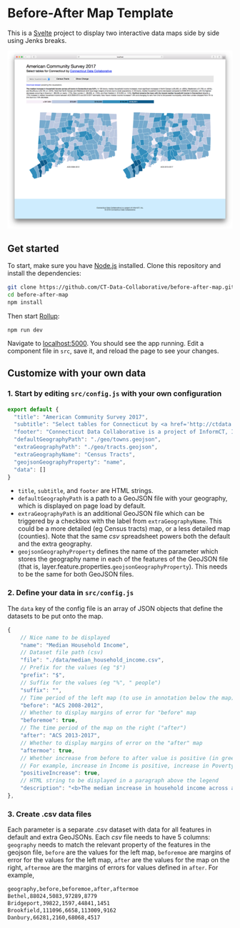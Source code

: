 # Before-After Map Template

This is a [Svelte](https://svelte.technology) project to display two interactive data maps side by side using Jenks breaks.

![Screenshot](screenshot.png)

## Get started

To start, make sure you have [Node.js](https://nodejs.org) installed. Clone this repository and install the dependencies:

```bash
git clone https://github.com/CT-Data-Collaborative/before-after-map.git
cd before-after-map 
npm install
```

Then start [Rollup](https://rollupjs.org):

```
npm run dev
```

Navigate to [localhost:5000](http://localhost:5000). You should see the app running. Edit a component file in `src`, save it, and reload the page to see your changes.


## Customize with your own data

### 1. Start by editing `src/config.js` with your own configuration

```js
export default {
  "title": "American Community Survey 2017",
  "subtitle": "Select tables for Connecticut by <a href='http://ctdata.org'>Connecticut Data Collaborative</a>",
  "footer": "Connecticut Data Collaborative is a project of InformCT, Inc.<br>&copy; 2019 Connecticut Data Collaborative",
  "defaultGeographyPath": "./geo/towns.geojson",
  "extraGeographyPath": "./geo/tracts.geojson",
  "extraGeographyName": "Census Tracts",
  "geojsonGeographyProperty": "name",
  "data": []
}
```

* `title`, `subtitle`, and `footer` are HTML strings.
* `defaultGeographyPath` is a path to a GeoJSON file with your geography, which is displayed on page load by default.
* `extraGeographyPath` is an additional GeoJSON file which can be triggered by a checkbox with the label from `extraGeographyName`. This could be a more detailed (eg Census tracts) map, or a less detailed map (counties). Note that the same *csv* spreadsheet powers both the default and the extra geography.
* `geojsonGeographyProperty` defines the name of the parameter which stores the geography name in each of the features of the GeoJSON file (that is, layer.feature.properties.`geojsonGeographyProperty`). This needs to be the same for both GeoJSON files.

### 2. Define your data in `src/config.js`

The `data` key of the config file is an array of JSON objects that define the datasets to be put onto the map.

```js
{
    // Nice name to be displayed
    "name": "Median Household Income",
    // Dataset file path (csv)
    "file": "./data/median_household_income.csv",
    // Prefix for the values (eg "$")
    "prefix": "$",
    // Suffix for the values (eg "%", " people")
    "suffix": "",
    // Time period of the left map (to use in annotation below the map)
    "before": "ACS 2008-2012",
    // Whether to display margins of error for "before" map
    "beforemoe": true,
    // The time period of the map on the right ("after")
    "after": "ACS 2013-2017",
    // Whether to display margins of error on the "after" map
    "aftermoe": true,
    // Whether increase from before to after value is positive (in green) or negative (in red)
    // For example, increase in Income is positive, increase in Poverty Rate is negative
    "positiveIncrease": true,
    // HTML string to be displayed in a paragraph above the legend
    "description": "<b>The median increase in household income across all towns in Connecticut was 5.8%.</b> In 129 towns, median household income increased, most significant increases in North Canaan (+26,400, or +58%), Westbrook (+31,700, or +50%), and Southbury (+23,100, or +34%). Note that North Canaan and Westbrook both have large margins of errors due to small populations. In 40 towns, median household income decreased compared to 2008-2012 estimate, with the highest decreases occurring in Ansonia (~ -$9,200, or nearly -17%), New London (~ –$6,800, or -15%), and East Haddam (~ $13,000, or -14%). <b>Hartford remains the town with the lowest median household income in Connecticut</b> despite a 17% increase in median household income between ACS 2008-2012 and 2013-2017 estimates. New Haven median income increased 1.8% and changing its rank from 2nd to 3rd poorest municipality, while New London dropped from 7th to 2nd due to a 15% decrease."
},
```

### 3. Create .csv data files

Each parameter is a separate .csv dataset with data for all features in default and extra GeoJSONs. Each *csv* file needs to have 5 columns: `geography` needs to match the relevant property of the features in the geojson file, `before` are the values for the left map, `beforemoe` are margins of error for the values for the left map, `after` are the values for the map on the right, `aftermoe` are the margins of errors for values defined in `after`. For example,

```csv
geography,before,beforemoe,after,aftermoe
Bethel,88024,5083,97289,8779
Bridgeport,39822,1597,44841,1451
Brookfield,111096,6658,113009,9162
Danbury,66281,2160,68068,4517
```